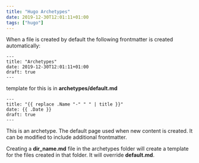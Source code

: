 ```yaml
---
title: "Hugo Archetypes"
date: 2019-12-30T12:01:11+01:00
tags: ["hugo"]
---
```


When a file is created by default the following frontmatter is created automatically:

```
---
title: "Archetypes"
date: 2019-12-30T12:01:11+01:00
draft: true
---
```

template for this is in **archetypes/default.md**

```
---
title: "{{ replace .Name "-" " " | title }}"
date: {{ .Date }}
draft: true
---
```

This is an archetype. The default page used when new content is created. It can be modified to include additional frontmatter.

Creating a **dir_name.md** file in the archetypes folder will create a template for the files created in that folder. It will override **default.md**.
